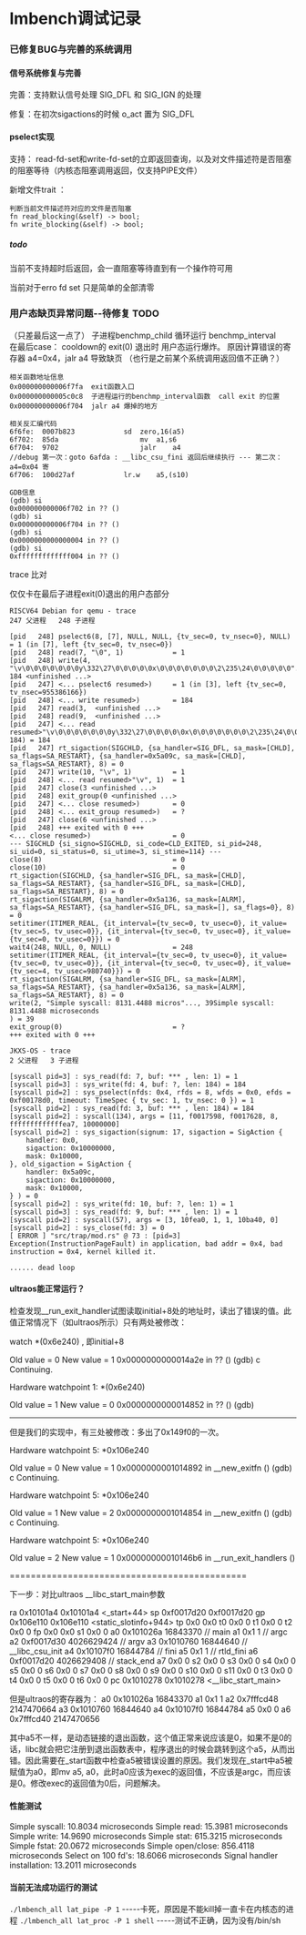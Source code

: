 # lmbench调试记录

### 已修复BUG与完善的系统调用

#### 信号系统修复与完善

完善：支持默认信号处理 SIG_DFL 和 SIG_IGN 的处理

修复：在初次sigactions的时候 o_act 置为 SIG_DFL

#### pselect实现

支持：
read-fd-set和write-fd-set的立即返回查询，以及对文件描述符是否阻塞的阻塞等待（内核态阻塞调用返回，仅支持PIPE文件）

新增文件trait ：
```
判断当前文件描述符对应的文件是否阻塞
fn read_blocking(&self) -> bool;
fn write_blocking(&self) -> bool;
```

##### todo

当前不支持超时后返回，会一直阻塞等待直到有一个操作符可用

当前对于erro fd set 只是简单的全部清零



### 用户态缺页异常问题--待修复 TODO
（只差最后这一点了）
子进程benchmp_child 
循环运行 benchmp_interval     
在最后case： cooldown的 exit(0) 退出时 用户态运行爆炸。 原因计算错误的寄存器 a4=0x4，jalr a4 导致缺页  （也行是之前某个系统调用返回值不正确？） 
```
相关函数地址信息
0x000000000006f7fa  exit函数入口
0x000000000005c0c8  子进程运行的benchmp_interval函数  call exit 的位置
0x000000000006f704  jalr a4 爆掉的地方
```

```
相关反汇编代码
6f6fe:	0007b823          	sd	zero,16(a5)
6f702:	85da                	mv	a1,s6
6f704:	9702                	jalr	a4                        //debug 第一次：goto 6afda : __libc_csu_fini 返回后继续执行 --- 第二次：a4=0x04 寄
6f706:	100d27af          	lr.w	a5,(s10)   
```

```
GDB信息
(gdb) si
0x000000000006f702 in ?? ()
(gdb) si
0x000000000006f704 in ?? ()
(gdb) si
0x0000000000000004 in ?? ()
(gdb) si
0xfffffffffffff004 in ?? ()
```

trace 比对

仅仅卡在最后子进程exit(0)退出的用户态部分

```
RISCV64 Debian for qemu - trace
247 父进程   248 子进程

[pid   248] pselect6(8, [7], NULL, NULL, {tv_sec=0, tv_nsec=0}, NULL) = 1 (in [7], left {tv_sec=0, tv_nsec=0})
[pid   248] read(7, "\0", 1)            = 1
[pid   248] write(4, "\v\0\0\0\0\0\0\0y\332\27\0\0\0\0\0x\0\0\0\0\0\0\0\2\235\24\0\0\0\0\0"..., 184 <unfinished ...>
[pid   247] <... pselect6 resumed>)     = 1 (in [3], left {tv_sec=0, tv_nsec=955386166})
[pid   248] <... write resumed>)        = 184
[pid   247] read(3,  <unfinished ...>
[pid   248] read(9,  <unfinished ...>
[pid   247] <... read resumed>"\v\0\0\0\0\0\0\0y\332\27\0\0\0\0\0x\0\0\0\0\0\0\0\2\235\24\0\0\0\0\0"..., 184) = 184
[pid   247] rt_sigaction(SIGCHLD, {sa_handler=SIG_DFL, sa_mask=[CHLD], sa_flags=SA_RESTART}, {sa_handler=0x5a09c, sa_mask=[CHLD], sa_flags=SA_RESTART}, 8) = 0
[pid   247] write(10, "\v", 1)          = 1
[pid   248] <... read resumed>"\v", 1)  = 1
[pid   247] close(3 <unfinished ...>
[pid   248] exit_group(0 <unfinished ...>
[pid   247] <... close resumed>)        = 0
[pid   248] <... exit_group resumed>)   = ?
[pid   247] close(6 <unfinished ...>
[pid   248] +++ exited with 0 +++
<... close resumed>)                    = 0
--- SIGCHLD {si_signo=SIGCHLD, si_code=CLD_EXITED, si_pid=248, si_uid=0, si_status=0, si_utime=3, si_stime=114} ---
close(8)                                = 0
close(10)                               = 0
rt_sigaction(SIGCHLD, {sa_handler=SIG_DFL, sa_mask=[CHLD], sa_flags=SA_RESTART}, {sa_handler=SIG_DFL, sa_mask=[CHLD], sa_flags=SA_RESTART}, 8) = 0
rt_sigaction(SIGALRM, {sa_handler=0x5a136, sa_mask=[ALRM], sa_flags=SA_RESTART}, {sa_handler=SIG_DFL, sa_mask=[], sa_flags=0}, 8) = 0
setitimer(ITIMER_REAL, {it_interval={tv_sec=0, tv_usec=0}, it_value={tv_sec=5, tv_usec=0}}, {it_interval={tv_sec=0, tv_usec=0}, it_value={tv_sec=0, tv_usec=0}}) = 0
wait4(248, NULL, 0, NULL)               = 248
setitimer(ITIMER_REAL, {it_interval={tv_sec=0, tv_usec=0}, it_value={tv_sec=0, tv_usec=0}}, {it_interval={tv_sec=0, tv_usec=0}, it_value={tv_sec=4, tv_usec=980740}}) = 0
rt_sigaction(SIGALRM, {sa_handler=SIG_DFL, sa_mask=[ALRM], sa_flags=SA_RESTART}, {sa_handler=0x5a136, sa_mask=[ALRM], sa_flags=SA_RESTART}, 8) = 0
write(2, "Simple syscall: 8131.4488 micros"..., 39Simple syscall: 8131.4488 microseconds
) = 39
exit_group(0)                           = ?
+++ exited with 0 +++
```

```
JKXS-OS - trace
2 父进程   3 子进程

[syscall pid=3] : sys_read(fd: 7, buf: *** , len: 1) = 1
[syscall pid=3] : sys_write(fd: 4, buf: ?, len: 184) = 184
[syscall pid=2] : sys_pselect(nfds: 0x4, rfds = 8, wfds = 0x0, efds = 0xf00178d0, timeout: TimeSpec { tv_sec: 1, tv_nsec: 0 }) = 1
[syscall pid=2] : sys_read(fd: 3, buf: *** , len: 184) = 184
[syscall pid=2] : syscall(134), args = [11, f0017598, f0017628, 8, fffffffffffffea7, 10000000]
[syscall pid=2] : sys_sigaction(signum: 17, sigaction = SigAction {
    handler: 0x0,
    sigaction: 0x10000000,
    mask: 0x10000,
}, old_sigaction = SigAction {
    handler: 0x5a09c,
    sigaction: 0x10000000,
    mask: 0x10000,
} ) = 0
[syscall pid=2] : sys_write(fd: 10, buf: ?, len: 1) = 1
[syscall pid=3] : sys_read(fd: 9, buf: *** , len: 1) = 1
[syscall pid=2] : syscall(57), args = [3, 10fea0, 1, 1, 10ba40, 0]
[syscall pid=2] : sys_close(fd: 3) = 0
[ ERROR ] "src/trap/mod.rs" @ 73 : [pid=3] Exception(InstructionPageFault) in application, bad addr = 0x4, bad instruction = 0x4, kernel killed it.

...... dead loop

```

#### ultraos能正常运行？

检查发现__run_exit_handler试图读取initial+8处的地址时，读出了错误的值。此值正常情况下（如ultraos所示）只有两处被修改：

watch *(0x6e240) , 即initial+8

Old value = 0
New value = 1
0x0000000000014a2e in ?? ()
(gdb) c
Continuing.

Hardware watchpoint 1: *(0x6e240)

Old value = 1
New value = 0
0x0000000000014852 in ?? ()
(gdb)

---------------------------------------
但是我们的实现中，有三处被修改：多出了0x149f0的一次。

Hardware watchpoint 5: *0x106e240

Old value = 0
New value = 1
0x0000000001014892 in __new_exitfn ()
(gdb) c
Continuing.

Hardware watchpoint 5: *0x106e240

Old value = 1
New value = 2
0x0000000001014854 in __new_exitfn ()
(gdb) c
Continuing.

Hardware watchpoint 5: *0x106e240

Old value = 2
New value = 1
0x00000000010146b6 in __run_exit_handlers ()

=============================================

下一步：对比ultraos
__libc_start_main参数

ra             0x10101a4        0x10101a4 <_start+44>
sp             0xf0017d20       0xf0017d20
gp             0x106e110        0x106e110 <static_slotinfo+944>
tp             0x0      0x0
t0             0x0      0
t1             0x0      0
t2             0x0      0
fp             0x0      0x0
s1             0x0      0
a0             0x101026a        16843370     // main
a1             0x1      1                    // argc
a2             0xf0017d30       4026629424   // argv
a3             0x1010760        16844640     // __libc_csu_init
a4             0x10107f0        16844784     // fini
a5             0x1      1                    // rtld_fini
a6             0xf0017d20       4026629408   // stack_end
a7             0x0      0
s2             0x0      0
s3             0x0      0
s4             0x0      0
s5             0x0      0
s6             0x0      0
s7             0x0      0
s8             0x0      0
s9             0x0      0
s10            0x0      0
s11            0x0      0
t3             0x0      0
t4             0x0      0
t5             0x0      0
t6             0x0      0
pc             0x1010278        0x1010278 <__libc_start_main>

但是ultraos的寄存器为：
a0             0x101026a        16843370
a1             0x1      1
a2             0x7fffcd48       2147470664
a3             0x1010760        16844640
a4             0x10107f0        16844784
a5             0x0      0
a6             0x7fffcd40       2147470656

其中a5不一样，是动态链接的退出函数，这个值正常来说应该是0，如果不是0的话，libc就会把它注册到退出函数表中，程序退出的时候会跳转到这个a5，从而出错。因此需要在_start函数中检查a5被错误设置的原因。我们发现在_start中a5被赋值为a0，即mv a5, a0，此时a0应该为exec的返回值，不应该是argc，而应该是0。修改exec的返回值为0后，问题解决。

#### 性能测试

Simple syscall: 10.8034 microseconds
Simple read: 15.3981 microseconds
Simple write: 14.9690 microseconds
Simple stat: 615.3215 microseconds
Simple fstat: 20.0672 microseconds
Simple open/close: 856.4118 microseconds
Select on 100 fd's: 18.6066 microseconds
Signal handler installation: 13.2011 microseconds

#### 当前无法成功运行的测试

`./lmbench_all lat_pipe -P 1`        -----卡死，原因是不能kill掉一直卡在内核态的进程
`./lmbench_all lat_proc -P 1 shell`  -----测试不正确，因为没有/bin/sh

